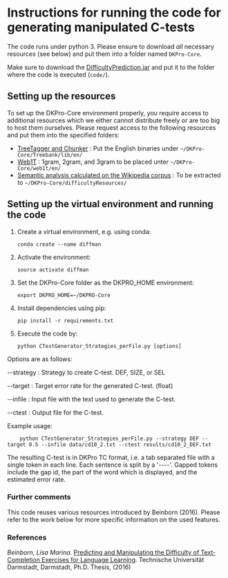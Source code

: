 # Instructions for running the code for generating manipulated C-tests

The code runs under python 3. Please ensure to download *all* necessary resources (see below) and put them into a folder named `DKPro-Core`. 

Make sure to download the [DifficultyPrediction.jar](https://public.ukp.informatik.tu-darmstadt.de/acl19-C_test-difficulty-manipulation/DifficultyPrediction.jar) and put it to the folder where the code is executed (`code/`).

## Setting up the resources

To set up the DKPro-Core environment properly, you require access to additional resources which we either cannot distribute freely or are too big to host them ourselves. Please request access to the following resources and put them into the specified folders:

* [TreeTagger and Chunker](https://www.cis.uni-muenchen.de/~schmid/tools/TreeTagger/) : Put the English binaries under `~/DKPro-Core/Treebank/lib/en/`
* [Web1T](https://catalog.ldc.upenn.edu/LDC2006T13) :  1gram, 2gram, and 3gram to be placed unter `~/DKPro-Core/web1t/en/`
* [Semantic analysis calculated on the Wikipedia corpus](https://public.ukp.informatik.tu-darmstadt.de/baer/wp_eng_lem_nc_c.zip) : To be extracted to `~/DKPro-Core/difficultyResources/`

## Setting up the virtual environment and running the code

1.	Create a virtual environment, e.g. using conda: 

		conda create --name diffman

2.	Activate the environment:

		source activate diffman

3.	Set the DKPro-Core folder as the DKPRO_HOME environment:

		export DKPRO_HOME=~/DKPRO-Core

4.	Install dependencies using pip:

		pip install -r requirements.txt

5. 	Execute the code by:

		python CTestGenerator_Strategies_perFile.py [options]

Options are as follows:

--strategy : Strategy to create C-test. DEF, SIZE, or SEL

--target : Target error rate for the generated C-test. (float)

--infile : Input file with the text used to generate the C-test. 

--ctest : Output file for the C-test.

Example usage:

        python CTestGenerator_Strategies_perFile.py --strategy DEF --target 0.5 --infile data/cd10_2.txt --ctest results/cd10_2_DEF.txt

The resulting C-test is in DKPro TC format, i.e. a tab separated file with a single token in each line.
Each sentence is split by a '----'. Gapped tokens include the gap id, the part of the word which is displayed, and the estimated error rate.


### Further comments

This code reuses various resources introduced by Beinborn (2016). Please refer to the work below for more specific information on the used features. 

### References
*Beinborn, Lisa Marina*. [Predicting and Manipulating the Difficulty of Text-Completion Exercises for Language Learning](http://tuprints.ulb.tu-darmstadt.de/5647/).
Technische Universität Darmstadt, Darmstadt, Ph.D. Thesis, (2016) 
